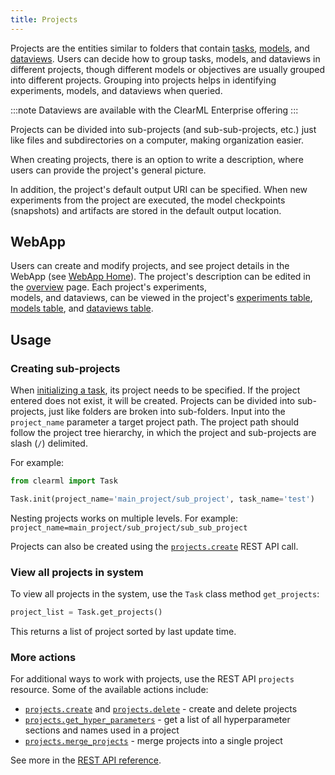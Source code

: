 ```yaml
---
title: Projects
---
```


Projects are the entities similar to folders that contain [tasks](task.md), [models](artifacts.md#models), and [dataviews](../hyperdatasets/dataviews.md). 
Users can decide how to group tasks, models, and dataviews in different projects, though different models or objectives 
are usually grouped into different projects. Grouping into projects helps in identifying experiments, models, and dataviews 
when queried.

:::note
Dataviews are available with the ClearML Enterprise offering
:::

Projects can be divided into sub-projects (and sub-sub-projects, etc.) just like files and subdirectories on a 
computer, making organization easier. 

When creating projects, there is an option to write a description, where users can provide the project's general picture. 

In addition, the project's default output URI can be specified. When new experiments from 
the project are executed, the model checkpoints (snapshots) and artifacts are stored in the default output location. 

## WebApp 

Users can create and modify projects, and see project details in the WebApp (see [WebApp Home](../webapp/webapp_home.md)). 
The project's description can be edited in the [overview](../webapp/webapp_overview.md) page. Each project's experiments,  
models, and dataviews, can be viewed in the project's [experiments table](../webapp/webapp_exp_table.md),
 [models table](../webapp/webapp_model_table.md), and [dataviews table](../hyperdatasets/webapp/webapp_dataviews.md). 

## Usage

### Creating sub-projects

When [initializing a task](task.md#task-creation), its project needs to be specified. If the project entered does not exist, it will be created. 
Projects can be divided into sub-projects, just like folders are broken into sub-folders. Input into the `project_name` 
parameter a target project path. The project path should follow the project tree hierarchy, in which the project and 
sub-projects are slash (`/`) delimited.

For example:

```python
from clearml import Task

Task.init(project_name='main_project/sub_project', task_name='test')
```

Nesting projects works on multiple levels. For example: `project_name=main_project/sub_project/sub_sub_project` 

Projects can also be created using the [`projects.create`](../references/api/endpoints.md#post-projectscreate) REST API call. 

### View all projects in system

To view all projects in the system, use the `Task` class method `get_projects`:

```python
project_list = Task.get_projects()
```

This returns a list of project sorted by last update time.

### More actions

For additional ways to work with projects, use the REST API `projects` resource. Some of the available actions include:
* [`projects.create`](../references/api/endpoints.md#post-projectscreate) and [`projects.delete`](../references/api/endpoints.md#post-projectsdelete) - create and delete projects
* [`projects.get_hyper_parameters`](../references/api/endpoints.md#post-projectsget_hyper_parameters) - get a list of all hyperparameter sections and names used in a project
* [`projects.merge_projects`](../references/api/endpoints.md#post-projectsmerge) - merge projects into a single project

See more in the [REST API reference](../references/api/endpoints.md#projects).



